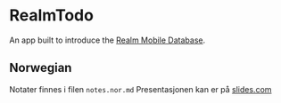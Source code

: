# RealmTodo

An app built to introduce the [Realm Mobile Database](https://realm.io/products/realm-mobile-database/).

## Norwegian

Notater finnes i filen `notes.nor.md`
Presentasjonen kan er på [slides.com](http://slides.com/jonstodle/realm-nor)
